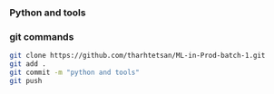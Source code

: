 ### Python and tools

### git commands
```bash
git clone https://github.com/tharhtetsan/ML-in-Prod-batch-1.git
git add .
git commit -m "python and tools"
git push
```